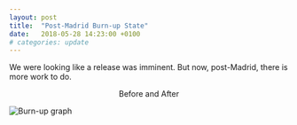 ```yaml
---
layout: post
title:  "Post-Madrid Burn-up State"
date:   2018-05-28 14:23:00 +0100
# categories: update
---
```


We were looking like a release was imminent. But now, post-Madrid, there is more work to do.

<center>Before and After</center>

![Burn-up graph]({{"https://pemsley.github.io/coot/blog/images/2018-05-burn-up-side-by-side.png"}})

